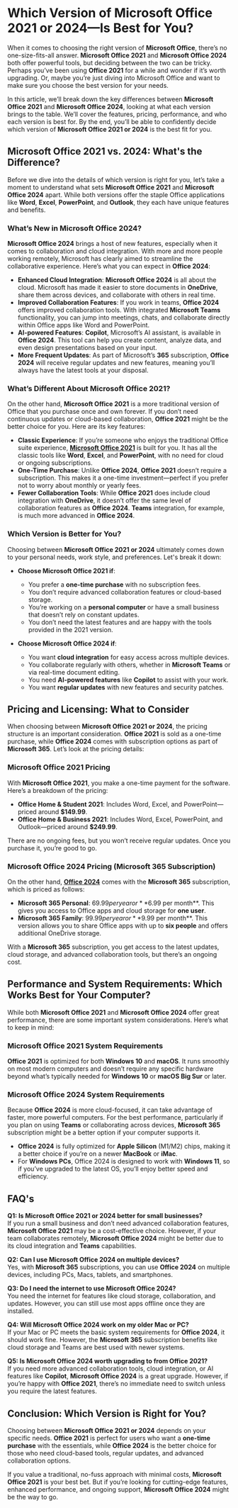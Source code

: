 # Which Version of Microsoft Office 2021 or 2024—Is Best for You?

When it comes to choosing the right version of **Microsoft Office**, there’s no one-size-fits-all answer. **Microsoft Office 2021** and **Microsoft Office 2024** both offer powerful tools, but deciding between the two can be tricky. Perhaps you’ve been using **Office 2021** for a while and wonder if it’s worth upgrading. Or, maybe you’re just diving into Microsoft Office and want to make sure you choose the best version for your needs.

In this article, we’ll break down the key differences between **Microsoft Office 2021** and **Microsoft Office 2024**, looking at what each version brings to the table. We’ll cover the features, pricing, performance, and who each version is best for. By the end, you’ll be able to confidently decide which version of **Microsoft Office 2021 or 2024** is the best fit for you.

## Microsoft Office 2021 vs. 2024: What's the Difference?

Before we dive into the details of which version is right for you, let’s take a moment to understand what sets **Microsoft Office 2021** and **Microsoft Office 2024** apart. While both versions offer the staple Office applications like **Word**, **Excel**, **PowerPoint**, and **Outlook**, they each have unique features and benefits.

### What’s New in Microsoft Office 2024?

**Microsoft Office 2024** brings a host of new features, especially when it comes to collaboration and cloud integration. With more and more people working remotely, Microsoft has clearly aimed to streamline the collaborative experience. Here’s what you can expect in **Office 2024**:

- **Enhanced Cloud Integration**: **Microsoft Office 2024** is all about the cloud. Microsoft has made it easier to store documents in **OneDrive**, share them across devices, and collaborate with others in real time.
- **Improved Collaboration Features**: If you work in teams, **Office 2024** offers improved collaboration tools. With integrated **Microsoft Teams** functionality, you can jump into meetings, chats, and collaborate directly within Office apps like Word and PowerPoint.
- **AI-powered Features**: **Copilot**, Microsoft’s AI assistant, is available in **Office 2024**. This tool can help you create content, analyze data, and even design presentations based on your input.
- **More Frequent Updates**: As part of Microsoft’s **365** subscription, **Office 2024** will receive regular updates and new features, meaning you’ll always have the latest tools at your disposal.

### What’s Different About Microsoft Office 2021?

On the other hand, **Microsoft Office 2021** is a more traditional version of Office that you purchase once and own forever. If you don’t need continuous updates or cloud-based collaboration, **Office 2021** might be the better choice for you. Here are its key features:

- **Classic Experience**: If you’re someone who enjoys the traditional Office suite experience, [**Microsoft Office 2021**](https://microsoftprokey.com/product-category/microsoft-office/microsoft-office-2021/) is built for you. It has all the classic tools like **Word**, **Excel**, and **PowerPoint**, with no need for cloud or ongoing subscriptions.
- **One-Time Purchase**: Unlike **Office 2024**, **Office 2021** doesn’t require a subscription. This makes it a one-time investment—perfect if you prefer not to worry about monthly or yearly fees.
- **Fewer Collaboration Tools**: While **Office 2021** does include cloud integration with **OneDrive**, it doesn’t offer the same level of collaboration features as **Office 2024**. **Teams** integration, for example, is much more advanced in **Office 2024**.

### Which Version is Better for You?

Choosing between **Microsoft Office 2021 or 2024** ultimately comes down to your personal needs, work style, and preferences. Let's break it down:

- **Choose Microsoft Office 2021 if**:
  - You prefer a **one-time purchase** with no subscription fees.
  - You don’t require advanced collaboration features or cloud-based storage.
  - You’re working on a **personal computer** or have a small business that doesn’t rely on constant updates.
  - You don’t need the latest features and are happy with the tools provided in the 2021 version.

- **Choose Microsoft Office 2024 if**:
  - You want **cloud integration** for easy access across multiple devices.
  - You collaborate regularly with others, whether in **Microsoft Teams** or via real-time document editing.
  - You need **AI-powered features** like **Copilot** to assist with your work.
  - You want **regular updates** with new features and security patches.

## Pricing and Licensing: What to Consider

When choosing between **Microsoft Office 2021 or 2024**, the pricing structure is an important consideration. **Office 2021** is sold as a one-time purchase, while **Office 2024** comes with subscription options as part of **Microsoft 365**. Let’s look at the pricing details:

### Microsoft Office 2021 Pricing

With **Microsoft Office 2021**, you make a one-time payment for the software. Here’s a breakdown of the pricing:

- **Office Home & Student 2021**: Includes Word, Excel, and PowerPoint—priced around **$149.99**.
- **Office Home & Business 2021**: Includes Word, Excel, PowerPoint, and Outlook—priced around **$249.99**.

There are no ongoing fees, but you won’t receive regular updates. Once you purchase it, you’re good to go.

### Microsoft Office 2024 Pricing (Microsoft 365 Subscription)

On the other hand, [**Office 2024**](https://mskeydeals.com/product-category/microsoft-office/microsoft-office-2024/) comes with the **Microsoft 365** subscription, which is priced as follows:

- **Microsoft 365 Personal**: $69.99 per year or **$6.99 per month**. This gives you access to Office apps and cloud storage for **one user**.
- **Microsoft 365 Family**: $99.99 per year or **$9.99 per month**. This version allows you to share Office apps with up to **six people** and offers additional OneDrive storage.

With a **Microsoft 365** subscription, you get access to the latest updates, cloud storage, and advanced collaboration tools, but there’s an ongoing cost.

## Performance and System Requirements: Which Works Best for Your Computer?

While both **Microsoft Office 2021** and **Microsoft Office 2024** offer great performance, there are some important system considerations. Here’s what to keep in mind:

### Microsoft Office 2021 System Requirements

**Office 2021** is optimized for both **Windows 10** and **macOS**. It runs smoothly on most modern computers and doesn’t require any specific hardware beyond what’s typically needed for **Windows 10** or **macOS Big Sur** or later.

### Microsoft Office 2024 System Requirements

Because **Office 2024** is more cloud-focused, it can take advantage of faster, more powerful computers. For the best performance, particularly if you plan on using **Teams** or collaborating across devices, **Microsoft 365** subscription might be a better option if your computer supports it.

- **Office 2024** is fully optimized for **Apple Silicon** (M1/M2) chips, making it a better choice if you’re on a newer **MacBook** or **iMac**.
- For **Windows PCs**, Office 2024 is designed to work with **Windows 11**, so if you’ve upgraded to the latest OS, you’ll enjoy better speed and efficiency.

## FAQ's

**Q1: Is Microsoft Office 2021 or 2024 better for small businesses?**  
If you run a small business and don’t need advanced collaboration features, **Microsoft Office 2021** may be a cost-effective choice. However, if your team collaborates remotely, **Microsoft Office 2024** might be better due to its cloud integration and **Teams** capabilities.

**Q2: Can I use Microsoft Office 2024 on multiple devices?**  
Yes, with **Microsoft 365** subscriptions, you can use **Office 2024** on multiple devices, including PCs, Macs, tablets, and smartphones.

**Q3: Do I need the internet to use Microsoft Office 2024?**  
You need the internet for features like cloud storage, collaboration, and updates. However, you can still use most apps offline once they are installed.

**Q4: Will Microsoft Office 2024 work on my older Mac or PC?**  
If your Mac or PC meets the basic system requirements for **Office 2024**, it should work fine. However, the **Microsoft 365** subscription benefits like cloud storage and Teams are best used with newer systems.

**Q5: Is Microsoft Office 2024 worth upgrading to from Office 2021?**  
If you need more advanced collaboration tools, cloud integration, or AI features like **Copilot**, **Microsoft Office 2024** is a great upgrade. However, if you’re happy with **Office 2021**, there’s no immediate need to switch unless you require the latest features.

## Conclusion: Which Version is Right for You?

Choosing between **Microsoft Office 2021 or 2024** depends on your specific needs. **Office 2021** is perfect for users who want a **one-time purchase** with the essentials, while **Office 2024** is the better choice for those who need cloud-based tools, regular updates, and advanced collaboration options.

If you value a traditional, no-fuss approach with minimal costs, **Microsoft Office 2021** is your best bet. But if you’re looking for cutting-edge features, enhanced performance, and ongoing support, **Microsoft Office 2024** might be the way to go.

```

